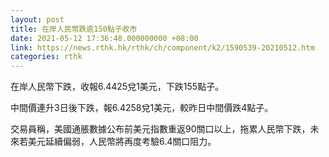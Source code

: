 ```yaml
---
layout: post
title: 在岸人民幣跌逾150點子收市
date: 2021-05-12 17:36:48.000000000 +08:00
link: https://news.rthk.hk/rthk/ch/component/k2/1590539-20210512.htm
categories: rthk
---
```


在岸人民幣下跌，收報6.4425兌1美元，下跌155點子。

中間價連升3日後下跌，報6.4258兌1美元，較昨日中間價跌4點子。

交易員稱，美國通脹數據公布前美元指數重返90關口以上，拖累人民幣下跌，未來若美元延續偏弱，人民幣將再度考驗6.4關口阻力。
